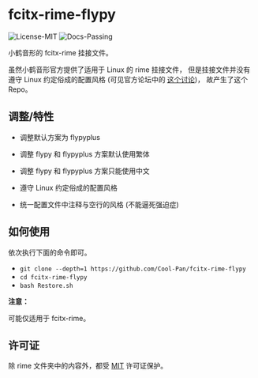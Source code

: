 # fcitx-rime-flypy

![License-MIT](https://img.shields.io/badge/License-MIT-blue.svg)
![Docs-Passing](https://img.shields.io/badge/Docs-Passing-green.svg)

小鹤音形的 fcitx-rime 挂接文件。

虽然小鹤音形官方提供了适用于 Linux 的 rime 挂接文件，
但是挂接文件并没有遵守 Linux 约定俗成的配置风格
(可见官方论坛中的 [这个讨论](https://flypy.com/bbs/forum.php?mod=viewthread&tid=400&extra=page%3D1))，
故产生了这个 Repo。

## 调整/特性

+ 调整默认方案为 flypyplus
+ 调整 flypy 和 flypyplus 方案默认使用繁体
+ 调整 flypy 和 flypyplus 方案只能使用中文

+ 遵守 Linux 约定俗成的配置风格
+ 统一配置文件中注释与空行的风格 (不能逼死强迫症)

## 如何使用

依次执行下面的命令即可。

+ ``git clone --depth=1 https://github.com/Cool-Pan/fcitx-rime-flypy``
+ ``cd fcitx-rime-flypy``
+ ``bash Restore.sh``

**注意：**

可能仅适用于 fcitx-rime。

## 许可证

除 rime 文件夹中的内容外，都受 [MIT](LICENSE) 许可证保护。
